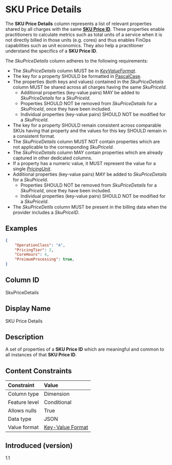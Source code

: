 # SKU Price Details

The **SKU Price Details** column represents a list of relevant properties shared by all charges with the same [**SKU Price ID**](#skupriceid). These properties enable practitioners to calculate metrics such as total units of a service when it is not directly billed in those units (e.g. cores) and thus enables FinOps capabilities such as unit economics. They also help a practitioner understand the specifics of a **SKU Price ID**.


The _SkuPriceDetails_ column adheres to the following requirements:

* The _SkuPriceDetails_ column MUST be in [_KeyValueFormat_](#key-valueformat).
* The key for a property SHOULD be formatted in [PascalCase](#glossary:pascalcase).
* The properties (both keys and values) contained in the _SkuPriceDetails_ column MUST be shared across all charges having the same _SkuPriceId_.
  * Additional properties (key-value pairs) MAY be added to _SkuPriceDetails_ for a _SkuPriceId_.
  * Properties SHOULD NOT be removed from _SkuPriceDetails_ for a _SkuPriceId_, once they have been included.
  * Individual properties (key-value pairs) SHOULD NOT be modified for a _SkuPriceId_.
* The key for a property SHOULD remain consistent across comparable SKUs having that property and the values for this key SHOULD remain in a consistent format.
* The _SkuPriceDetails_ column MUST NOT contain properties which are not applicable to the corresponding _SkuPriceId_.
* The _SkuPriceDetails_ column MAY contain properties which are already captured in other dedicated columns.
* If a property has a numeric value, it MUST represent the value for a single [_PricingUnit_](#pricingunit).
* Additional properties (key-value pairs) MAY be added to _SkuPriceDetails_ for a _SkuPriceId_.
  * Properties SHOULD NOT be removed from _SkuPriceDetails_ for a _SkuPriceId_, once they have been included.
  * Individual properties (key-value pairs) SHOULD NOT be modified for a _SkuPriceId_.
 * The _SkuPriceDetils_ column MUST be present in the billing data when the provider includes a _SkuPriceID_.

## Examples

```json
{
    "OperationClass": "A",
    "PricingTier": 2,
    "CoreHours": 4,
    "PreimumProcessing": true,
}
```

## Column ID

SkuPriceDetails

## Display Name

SKU Price Details

## Description

A set of properties of a **SKU Price ID** which are meaningful and common to all instances of that **SKU Price ID**.

## Content Constraints

|    Constraint   |      Value       |
|:----------------|:-----------------|
| Column type     | Dimension        |
| Feature level   | Conditional      |
| Allows nulls    | True             |
| Data type       | JSON             |
| Value format    | [Key-Value Format](#key-valueformat) |

## Introduced (version)

1.1
